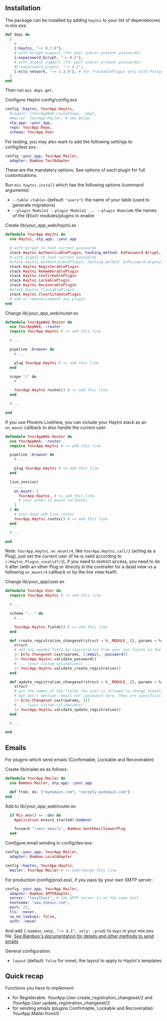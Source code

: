 ## Installation

The package can be installed by adding `haytni` to your list of dependencies in mix.exs:

```elixir
def deps do
  [
    # ...
    {:haytni, "~> 0.7.0"},
    # with bcrypt support (for past and/or present passwords)
    {:expassword_bcrypt, "~> 0.2"},
    # with argon2 support (for past and/or present passwords)
    #{:expassword_argon2, "~> 0.2"},
    {:ecto_network, "~> 1.3.0"}, # for TrackablePlugin only with PostgreSQL
  ]
end
```

Then run `mix deps.get`.

Configure Haytni config/config.exs

```elixir
config :haytni, YourApp.Haytni,
  #layout: {YourAppWeb.LayoutView, :app},
  #mailer: YourApp.Mailer, # see below
  otp_app: :your_app,
  repo: YourApp.Repo,
  schema: YourApp.User
```

For testing, you may also want to add the following settings to config/test.exs :

```elixir
config :your_app, YourApp.Mailer,
  adapter: Bamboo.TestAdapter
```

These are the mandatory options. See options of each plugin for full customizations.

Run `mix haytni.install` which has the following options (command arguments):

  * `--table <table>` (default: `"users"`): the name of your table (used to generate migrations)
  * `--plugin Module1 --plugin Module2 ... --plugin ModuleN`: the names of the (Elixir) modules/plugins to enable

Create lib/*your_app*_web/haytni.ex :

```elixir
defmodule YourApp.Haytni do
  use Haytni, otp_app: :your_app

  # with bcrypt to hash current passwords
  stack Haytni.AuthenticablePlugin, hashing_method: ExPassword.Bcrypt, hashing_options: %{cost: (if Mix.env() == :test, do: 4, else: 10)}
  # with argon2 to hash current passwords
  #stack Haytni.AuthenticablePlugin, hashing_method: ExPassword.Argon2, hashing_options: (if Mix.env() == :test, do: %{memory_cost: 256, threads: 1, time_cost: 2, type: :argon2id}, else: %{memory_cost: 131072, threads: 2, time_cost: 4, type: :argon2id})
  stack Haytni.RegisterablePlugin
  stack Haytni.RememberablePlugin
  stack Haytni.ConfirmablePlugin
  stack Haytni.LockablePlugin
  stack Haytni.RecoverablePlugin
  #stack Haytni.TrackablePlugin
  stack Haytni.ClearSiteDataPlugin
  # add or remove/comment any plugin
end
```

Change lib/*your_app*_web/router.ex

```elixir
defmodule YourAppWeb.Router do
  use YourAppWeb, :router
  require YourApp.Haytni # <= add this line

  # ...

  pipeline :browser do
    # ...

    plug YourApp.Haytni # <= add this line
  end

  scope "/" do
    # ...

    YourApp.Haytni.routes() # <= add this line
  end

  # ...

end
```

If you use Phoenix LiveView, you can include your Haytni stack as an `on_mount` callback to also handle the current user:

```elixir
defmodule YourAppWeb.Router do
  use YourAppWeb, :router
  require YourApp.Haytni # <= add this line

  pipeline :browser do
    # ...

    plug YourApp.Haytni # <= add this line
  end

  live_session(
    ...,
    on_mount: [
      YourApp.Haytni, # <= add this line
      # your other on_mount callbacks
    ]
  ) do
    # your dead and live routes
    YourApp.Haytni.routes() # <= add this line
  end

  # ...

end
```

Note: `YourApp.Haytni.on_mount/4`, like `YourApp.Haytni.call/2` (acting as a Plug), just set the current user (if he is valid according to `c:Haytni.Plugin.invalid?/3`), if you need to restrict access, you need to do it after (with an other Plug or directly in the controller for a dead view vs a following `on_mount/4` callback or by the live view itself)

Change lib/*your_app*/user.ex

```elixir
defmodule YourApp.User do
  require YourApp.Haytni # <= add this line

  # ...

  schema "..." do
    # ...

    YourApp.Haytni.fields() # <= add this line
  end

  def create_registration_changeset(struct = %__MODULE__{}, params = %{}) do
    struct
    # add any needed field by registration from your own fields in the list below
    |> Ecto.Changeset.cast(params, [:email, :password])
    |> YourApp.Haytni.validate_password()
    # ... (your custom validations) ...
    |> YourApp.Haytni.validate_create_registration()
  end

  def update_registration_changeset(struct = %__MODULE__{}, params = %{}) do
    struct
    # put the names of the fields the user is allowed to change himself in the following empty list
    # but don't mention :email nor :password here, they are specifically handled by Haytni
    |> Ecto.Changeset.cast(params, [])
    # ... (your custom validations) ...
    |> YourApp.Haytni.validate_update_registration()
  end

  # ...

end
```

## Emails

For plugins which send emails (Confirmable, Lockable and Recoverable):

Create lib/mailer.ex as follows:

```elixir
defmodule YourApp.Mailer do
  use Bamboo.Mailer, otp_app: :your_app

  def from, do: {"mydomain.com", "noreply.mydomain.com"}
end
```

Add to lib/*your_app*_web/router.ex

```elixir
  if Mix.env() == :dev do
    Application.ensure_started(:bamboo)

    forward "/sent_emails", Bamboo.SentEmailViewerPlug
  end
```

Configure email sending in config/dev.exs:

```elixir
config :your_app, YourApp.Mailer,
  adapter: Bamboo.LocalAdapter

config :haytni, YourApp.Haytni,
  mailer: YourApp.Mailer # <= add/change this line
```

For production (config/prod.exs), if you pass by your own SMTP server:

```elixir
config :your_app, YourApp.Mailer,
  adapter: Bamboo.SMTPAdapter,
  server: "localhost", # the SMTP server is on the same host
  hostname: "www.domain.com",
  port: 25,
  tls: :never,
  no_mx_lookups: false,
  auth: :never
```

And add `{:bamboo_smtp, "~> 4.1", only: :prod}` to `deps` in your mix.exs file. [See Bamboo's documentation for details and other methods to send emails](https://hexdocs.pm/bamboo/readme.html)

General configuration:

* `layout` (default: `false` for none): the layout to apply to Haytni's templates

## Quick recap

Functions you have to implement:

* for Registerable: *YourApp.User*.create_registration_changeset/2 and *YourApp.User*.update_registration_changeset/2
* for sending emails (plugins Confirmable, Lockable and Recoverable): *YourApp*.Mailer.from/0
